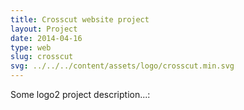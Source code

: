 ```yaml
---
title: Crosscut website project
layout: Project
date: 2014-04-16
type: web
slug: crosscut
svg: ../../../content/assets/logo/crosscut.min.svg
---
```


Some logo2 project description...:
